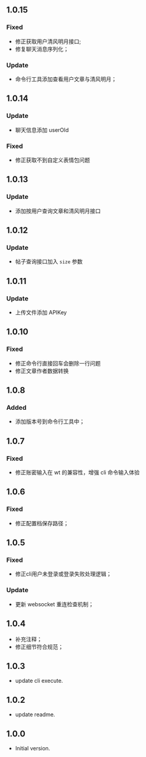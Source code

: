 ## 1.0.15

### Fixed
- 修正获取用户清风明月接口;
- 修复聊天消息序列化；

### Update
- 命令行工具添加查看用户文章与清风明月；
  
## 1.0.14

### Update
- 聊天信息添加 userOId
 
### Fixed
- 修正获取不到自定义表情包问题

## 1.0.13

### Update
- 添加按用户查询文章和清风明月接口

## 1.0.12

### Update
- 帖子查询接口加入 `size` 参数

## 1.0.11

### Update
- 上传文件添加 APIKey

## 1.0.10

### Fixed
- 修正命令行直接回车会删除一行问题
- 修正文章作者数据转换

## 1.0.8

### Added
- 添加版本号到命令行工具中；

## 1.0.7

### Fixed
- 修正账密输入在 wt 的兼容性，增强 cli 命令输入体验
  
## 1.0.6

### Fixed
- 修正配置档保存路径；
  
## 1.0.5

### Fixed
- 修正cli用户未登录或登录失败处理逻辑；

### Update
- 更新 websocket 重连检查机制；

## 1.0.4

- 补充注释；
- 修正细节符合规范；

## 1.0.3

- update cli execute.
  
## 1.0.2

- update readme.

## 1.0.0

- Initial version.
